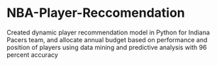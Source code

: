 # NBA-Player-Reccomendation
Created dynamic player recommendation model in Python for Indiana Pacers team, and allocate annual budget based on performance and position of players using data mining and predictive analysis with 96 percent accuracy
